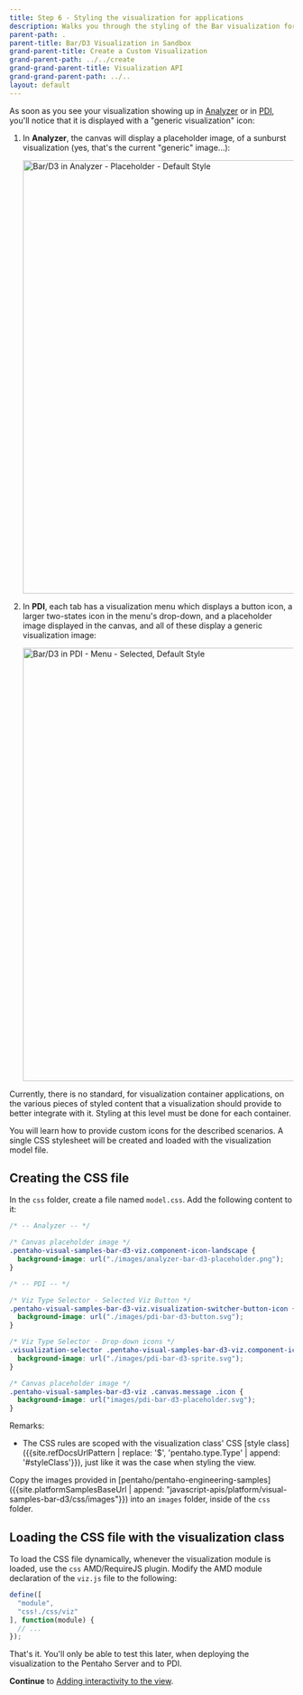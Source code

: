 ```yaml
---
title: Step 6 - Styling the visualization for applications
description: Walks you through the styling of the Bar visualization for specific container applications.
parent-path: .
parent-title: Bar/D3 Visualization in Sandbox
grand-parent-title: Create a Custom Visualization
grand-parent-path: ../../create
grand-grand-parent-title: Visualization API
grand-grand-parent-path: ../..
layout: default
---
```


As soon as you see your visualization showing up in
[Analyzer](http://www.pentaho.com/product/business-visualization-analytics) or in 
[PDI](http://www.pentaho.com/product/data-integration),
you'll notice that it is displayed with a "generic visualization" icon:

1. In **Analyzer**, 
   the canvas will display a placeholder image, of a sunburst visualization
   (yes, that's the current "generic" image...):
   
   <img src="../../img/sample-bar-d3-analyzer-placeholder-unstyled.png" alt="Bar/D3 in Analyzer - Placeholder - Default Style" style="width: 767px;">

2. In **PDI**, each tab has a visualization menu which displays a button icon, 
   a larger two-states icon in the menu's drop-down, and 
   a placeholder image displayed in the canvas, 
   and all of these display a generic visualization image:

   <img src="../../img/sample-bar-d3-pdi-menu-selected-unstyled.png" alt="Bar/D3 in PDI - Menu - Selected, Default Style" style="width: 767px;"> 

Currently, there is no standard, for visualization container applications, on the various pieces of styled content
that a visualization should provide to better integrate with it. 
Styling at this level must be done for each container. 

You will learn how to provide custom icons for the described scenarios.
A single CSS stylesheet will be created and loaded with the visualization model file.
 
## Creating the CSS file

In the `css` folder, create a file named `model.css`. Add the following content to it:

```css
/* -- Analyzer -- */

/* Canvas placeholder image */
.pentaho-visual-samples-bar-d3-viz.component-icon-landscape {
  background-image: url("./images/analyzer-bar-d3-placeholder.png");
}

/* -- PDI -- */

/* Viz Type Selector - Selected Viz Button */
.pentaho-visual-samples-bar-d3-viz.visualization-switcher-button-icon {
  background-image: url("./images/pdi-bar-d3-button.svg");
}

/* Viz Type Selector - Drop-down icons */
.visualization-selector .pentaho-visual-samples-bar-d3-viz.component-icon-sprite {
  background-image: url("./images/pdi-bar-d3-sprite.svg");
}

/* Canvas placeholder image */
.pentaho-visual-samples-bar-d3-viz .canvas.message .icon {
  background-image: url("images/pdi-bar-d3-placeholder.svg");
}
```

Remarks:
  - The CSS rules are scoped with the visualization class'
    CSS [style class]({{site.refDocsUrlPattern | replace: '$', 'pentaho.type.Type' | append: '#styleClass'}}), 
    just like it was the case when styling the view.

Copy the images provided in 
[pentaho/pentaho-engineering-samples]({{site.platformSamplesBaseUrl | append: "javascript-apis/platform/visual-samples-bar-d3/css/images"}})
into an `images` folder, inside of the `css` folder.

## Loading the CSS file with the visualization class

To load the CSS file dynamically, whenever the visualization module is loaded, use the `css` AMD/RequireJS plugin.
Modify the AMD module declaration of the `viz.js` file to the following:

```js
define([
  "module",
  "css!./css/viz"
], function(module) {
  // ...
});
```

That's it. You'll only be able to test this later, 
when deploying the visualization to the Pentaho Server and to PDI. 

**Continue** to [Adding interactivity to the view](step7-view-interactivity).
